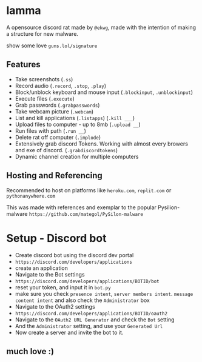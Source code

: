 # lamma

A opensource discord rat made by `@ekwg`, made with the intention of making a structure for new malware. 

show some love `guns.lol/signature`

## Features
- Take screenshots (`.ss`)
- Record audio (`.record`, `.stop`, `.play`)
- Block/unblock keyboard and mouse input (`.blockinput`, `.unblockinput`)
- Execute files (`.execute`)
- Grab passwords (`.grabpasswords`)
- Take webcam picture (`.webcam`)
- List and kill applications (`.listapps`) (`.kill ___`)
- Upload files to computer - up to 8mb (`.upload __`)
- Run files with path (`.run __`)
- Delete rat off computer (`.implode`)
- Extensively grab discord Tokens. Working with almost every browers and exe of discord. (`.grabdiscordtokens`)
- Dynamic channel creation for multiple computers

## Hosting and Referencing

Recommended to host on platforms like `heroku.com`, `replit.com` or `pythonanywhere.com`

This was made with references and exemplar to the popular Pysilion-malware
`https://github.com/mategol/PySilon-malware` 

# Setup - Discord bot
- Create discord bot using the discord dev portal 
- `https://discord.com/developers/applications`
- create an application
- Navigate to the Bot settings
- `https://discord.com/developers/applications/BOTID/bot`
- reset your token, and input it in `bot.py`
- make sure you check `presence intent`, `server members intent`. `message content intent` and also check the `Administrator` box
- Navigate to the OAuth2 settings
- `https://discord.com/developers/applications/BOTID/oauth2`
- Navigate to the `OAuth2 URL Generator` and check the `Bot` setting
- And the `Administrator` setting, and use your `Generated Url`
- Now create a server and invite the bot to it.

## much love :)
